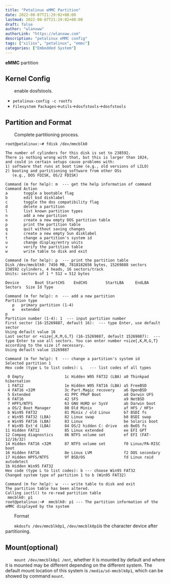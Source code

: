 ```yaml
---
title: "Petalinux eMMC Partition"
date: 2022-08-07T21:29:02+08:00
lastmod: 2022-08-07T21:29:02+08:00
draft: false
author: "wlanxww"
authorLink: "https://wlanxww.com"
description: "petalinux eMMC config"
tags: ["xilinx", "petalinux", "emmc"]
categories: ["Embedded System"]
---
```


**eMMC** partition
<!--more-->

## Kernel Config

&emsp;&emsp;enable dosfstools.
* `petalinux-config -c rootfs`
* `Filesystem Packages`->`utils`->`dosfstools`->`dosfstools`

## Partition and Format

&emsp;&emsp;Complete partitioning process.
```log
root@petalinux:~# fdisk /dev/mmcblk0

The number of cylinders for this disk is set to 238592.
There is nothing wrong with that, but this is larger than 1024,
and could in certain setups cause problems with:
1) software that runs at boot time (e.g., old versions of LILO)
2) booting and partitioning software from other OSs
   (e.g., DOS FDISK, OS/2 FDISK)

Command (m for help): m  --- get the help information of command
Command Action
a       toggle a bootable flag
b       edit bsd disklabel
c       toggle the dos compatibility flag
d       delete a partition
l       list known partition types
n       add a new partition
o       create a new empty DOS partition table
p       print the partition table
q       quit without saving changes
s       create a new empty Sun disklabel
t       change a partition's system id
u       change display/entry units
v       verify the partition table
w       write table to disk and exit

Command (m for help): p  --- print the partition table
Disk /dev/mmcblk0: 7456 MB, 7818182656 bytes, 15269888 sectors
238592 cylinders, 4 heads, 16 sectors/track
Units: sectors of 1 * 512 = 512 bytes

Device       Boot StartCHS    EndCHS        StartLBA     EndLBA    Sectors  Size Id Type

Command (m for help): n  --- add a new partition
Partition type
   p   primary partition (1-4)
   e   extended
p
Partition number (1-4): 1  --- input partition number
First sector (16-15269887, default 16):  --- type Enter, use default sector
Using default value 16
Last sector or +size{,K,M,G,T} (16-15269887, default 15269887):  --- type Enter to use all sectors. You can enter number +size{,K,M,G,T} according to the size if necessary.
Using default value 15269887

Command (m for help): t  --- change a partition's system id
Selected partition 1
Hex code (type L to list codes): L   --- list codes of all types

 0 Empty                  1c Hidden W95 FAT32 (LBA) a0 Thinkpad hibernation
 1 FAT12                  1e Hidden W95 FAT16 (LBA) a5 FreeBSD
 4 FAT16 <32M             3c Part.Magic recovery    a6 OpenBSD
 5 Extended               41 PPC PReP Boot          a8 Darwin UFS
 6 FAT16                  42 SFS                    a9 NetBSD
 7 HPFS/NTFS              63 GNU HURD or SysV       ab Darwin boot
 a OS/2 Boot Manager      80 Old Minix              af HFS / HFS+
 b Win95 FAT32            81 Minix / old Linux      b7 BSDI fs
 c Win95 FAT32 (LBA)      82 Linux swap             b8 BSDI swap
 e Win95 FAT16 (LBA)      83 Linux                  be Solaris boot
 f Win95 Ext'd (LBA)      84 OS/2 hidden C: drive   eb BeOS fs
11 Hidden FAT12           85 Linux extended         ee EFI GPT
12 Compaq diagnostics     86 NTFS volume set        ef EFI (FAT-12/16/32)
14 Hidden FAT16 <32M      87 NTFS volume set        f0 Linux/PA-RISC boot
16 Hidden FAT16           8e Linux LVM              f2 DOS secondary
17 Hidden HPFS/NTFS       9f BSD/OS                 fd Linux raid autodetect
1b Hidden Win95 FAT32
Hex code (type L to list codes): b --- choose Win95 FAT32
Changed system type of partition 1 to b (Win95 FAT32)

Command (m for help): w  --- write table to disk and exit
The partition table has been altered.
Calling ioctl() to re-read partition table
 mmcblk0: p1
root@petalinux:~#  mmcblk0: p1 --- The partition information of the eMMC displayed by the system
```
&emsp;&emsp;Format

&emsp;&emsp;`mkdosfs /dev/mmcblk0p1`, `/dev/mmcblk0p1`is the character device after partitioning.

## Mount(optional)

&emsp;&emsp;`mount /dev/mmcblk0p1 /mnt`, whether it is mounted by default and where it is mounted may be different depending on the different system. The default mount location of this system is `/media/sd-mmcblk0p1`, which can be showed by command `mount`.
